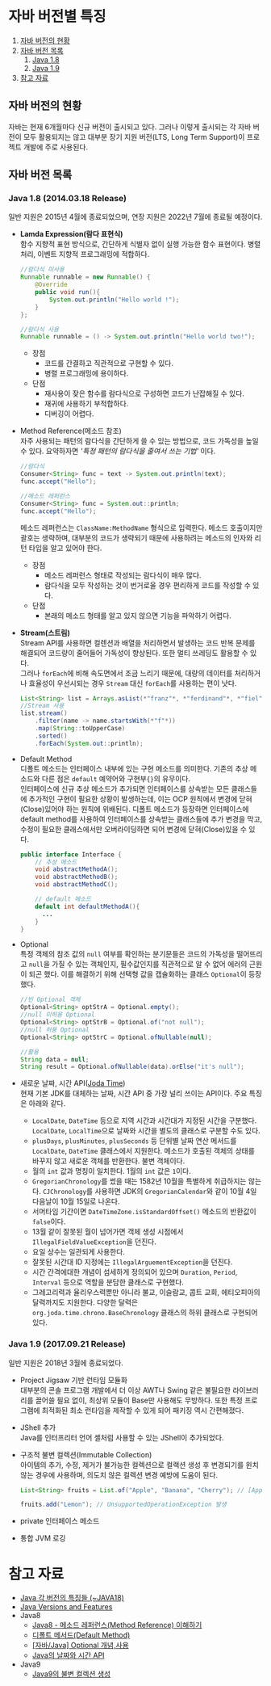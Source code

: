# 자바 버전별 특징

1. [자바 버전의 현황](#자바-버전의-현황)
2. [자바 버전 목록](#자바-버전-목록)
   1. [Java 1.8](#java-18-20140318-release)
   2. [Java 1.9](#java-19-20170921-release)
3. [참고 자료](#참고-자료)

## 자바 버전의 현황

자바는 현재 6개월마다 신규 버전이 출시되고 있다. 그러나 이렇게 출시되는 각 자바 버전이 모두 활용되지는 않고 대부분 장기 지원 버전(LTS, Long Term Support)이 프로젝트 개발에 주로 사용된다.

## 자바 버전 목록

### **Java 1.8 (2014.03.18 Release)**

일반 지원은 2015년 4월에 종료되었으며, 연장 지원은 2022년 7월에 종료될 예정이다.

- **Lamda Expression(람다 표현식)**  
  함수 지향적 표현 방식으로, 간단하게 식별자 없이 실행 가능한 함수 표현이다. 병렬 처리, 이벤트 지향적 프로그래밍에 적합하다.
  ```java
  //람다식 미사용
  Runnable runnable = new Runnable() {
      @Override
      public void run(){
          System.out.println("Hello world !");
      }
  };
  ```
  ```java
  //람다식 사용
  Runnable runnable = () -> System.out.println("Hello world two!");
  ```
  - 장점
    - 코드를 간결하고 직관적으로 구현할 수 있다.
    - 병렬 프로그래밍에 용이하다.
  - 단점
    - 재사용이 잦은 함수를 람다식으로 구성하면 코드가 난잡해질 수 있다.
    - 재귀에 사용하기 부적합하다.
    - 디버깅이 어렵다.
- Method Reference(메소드 참조)  
  자주 사용되는 패턴의 람다식을 간단하게 쓸 수 있는 방법으로, 코드 가독성을 높일 수 있다. 요약하자면 _'특정 패턴의 람다식을 줄여서 쓰는 기법'_ 이다.

  ```java
  //람다식
  Consumer<String> func = text -> System.out.println(text);
  func.accept("Hello");
  ```

  ```java
  //메소드 레퍼런스
  Consumer<String> func = System.out::println;
  func.accept("Hello");
  ```

  메소드 레퍼런스는 `ClassName:MethodName` 형식으로 입력한다. 메소드 호출이지만 괄호는 생략하며, 대부분의 코드가 생략되기 때문에 사용하려는 메소드의 인자와 리턴 타입을 알고 있어야 한다.

  - 장점
    - 메소드 레퍼런스 형태로 작성되는 람다식이 매우 많다.
    - 람다식을 모두 작성하는 것이 번거로울 경우 편리하게 코드를 작성할 수 있다.
  - 단점
    - 본래의 메소드 형태를 알고 있지 않으면 기능을 파악하기 어렵다.

- **Stream(스트림)**  
  Stream API를 사용하면 컬렌션과 배열을 처리하면서 발생하는 코드 반복 문제를 해결되어 코드량이 줄어들어 가독성이 향상된다. 또한 멀티 쓰레딩도 활용할 수 있다.  
  그러나 `forEach`에 비해 속도면에서 조금 느리기 때문에, 대량의 데이터를 처리하거나 효율성이 우선시되는 경우 `Stream` 대신 `forEach`를 사용하는 편이 낫다.
  ```java
  List<String> list = Arrays.asList(*"franz"*, *"ferdinand"*, *"fiel"*, *"vom"*, *"pferd"*);
  //Stream 사용
  list.stream()
      .filter(name -> name.startsWith(*"f"*))
      .map(String::toUpperCase)
      .sorted()
      .forEach(System.out::println);
  ```
- Default Method  
  디폴트 메소드는 인터페이스 내부에 있는 구현 메소드를 의미한다. 기존의 추상 메소드와 다른 점은 `default` 예약어와 구현부`{}`의 유무이다.  
  인터페이스에 신규 추상 메소드가 추가되면 인터페이스를 상속받는 모든 클래스들에 추가적인 구현이 필요한 상황이 발생하는데, 이는 OCP 원칙에서 변경에 닫혀(Close)있어야 하는 원칙에 위배된다. 디폴트 메소드가 등장하면 인터페이스에 default method를 사용하여 인터페이스를 상속받는 클래스들에 추가 변경을 막고, 수정이 필요한 클래스에서만 오버라이딩하면 되어 변경에 닫혀(Close)있을 수 있다.

  ```java
  public interface Interface {
      // 추상 메소드
      void abstractMethodA();
      void abstractMethodB();
      void abstractMethodC();

      // default 메소드
      default int defaultMethodA(){
        ...
      }
  }
  ```

- Optional  
  특정 객체의 참조 값의 `null` 여부를 확인하는 분기문들은 코드의 가독성을 떨어뜨리고 `null`을 가질 수 있는 객체인지, 필수값인지를 직관적으로 알 수 없어 에러의 근원이 되곤 했다. 이를 해결하기 위해 선택형 값을 캡슐화하는 클래스 `Optional`이 등장했다.

  ```java
  //빈 Optional 객체
  Optional<String> optStrA = Optional.empty();
  //null 미허용 Optional
  Optional<String> optStrB = Optional.of("not null");
  //null 허용 Optional
  Optional<String> optStrC = Optional.ofNullable(null);

  //활용
  String data = null;
  String result = Optional.ofNullable(data).orElse("it's null");
  ```

- 새로운 날짜, 시간 API([Joda Time](https://www.joda.org/joda-time/))  
  현재 기본 JDK를 대체하는 날짜, 시간 API 중 가장 널리 쓰이는 API이다. 주요 특징은 아래와 같다.
  - `LocalDate`, `DateTime` 등으로 지역 시간과 시간대가 지정된 시간을 구분했다. `LocalDate`, `LocalTime`으로 날짜와 시간을 별도의 클래스로 구분할 수도 있다.
  - `plusDays`, `plusMinutes`, `plusSeconds` 등 단위별 날짜 연산 메서드를 `LocalDate`, `DateTime` 클래스에서 지원한다. 메소드가 호출된 객체의 상태를 바꾸지 않고 새로운 객체를 반환한다. 불변 객체이다.
  - 월의 `int` 값과 명칭이 일치한다. 1월의 `int` 값은 `1`이다.
  - `GregorianChronology`를 썼을 때는 1582년 10월을 특별하게 취급하지는 않는다. `CJChronology`를 사용하면 JDK의 `GregorianCalendar`와 같이 10월 4일 다음날이 10월 15일로 나온다.
  - 서머타임 기간이면 `DateTimeZone.isStandardOffset()` 메소드의 반환값이 `false`이다.
  - 13월 같이 잘못된 월이 넘어가면 객체 생성 시점에서 `IllegalFieldValueException`을 던진다.
  - 요일 상수는 일관되게 사용한다.
  - 잘못된 시간대 ID 지정에는 `IllegalArguementException`을 던진다.
  - 시간 간격에대한 개념이 섬세하게 정의되어 있으며 `Duration`, `Period`, `Interval` 등으로 역할을 분담한 클래스로 구현했다.
  - 그레고리력과 율리우스력뿐만 아니라 불교, 이슬람교, 콥트 교회, 에티오피아의 달력까지도 지원한다. 다양한 달력은 `org.joda.time.chrono.BaseChronology` 클래스의 하위 클래스로 구현되어 있다.

### Java 1.9 (2017.09.21 Release)

일반 지원은 2018년 3월에 종료되었다.

- Project Jigsaw 기반 런타임 모듈화  
  대부분의 콘솔 프로그램 개발에서 더 이상 AWT나 Swing 같은 불필요한 라이브러리를 끌어쓸 필요 없이, 최상위 모듈이 Base만 사용해도 무방하다. 또한 특정 프로그램에 최적화된 최소 런타임을 제작할 수 있게 되어 패키징 역시 간편해졌다.

- JShell 추가  
  Java를 인터프리터 언어 셸처럼 사용할 수 있는 JShell이 추가되었다.

- 구조적 불변 컬렉션(Immutable Collection)  
  아이템의 추가, 수정, 제거가 불가능한 컬렉션으로 컬랙션 생성 후 변경되기를 윈치 않는 경우에 사용하며, 의도치 않은 컬렉션 변경 예방에 도움이 된다.

  ```java
  List<String> fruits = List.of("Apple", "Banana", "Cherry"); // [Apple, Banana, Cherry]

  fruits.add("Lemon"); // UnsupportedOperationException 발생
  ```

- private 인터페이스 메소드

- 통합 JVM 로깅

# 참고 자료

- [Java 각 버전의 특징들 (~JAVA18)](https://marrrang.tistory.com/16)
- [Java Versions and Features](https://www.marcobehler.com/guides/a-guide-to-java-versions-and-features)
- Java8
  - [Java8 - 메소드 레퍼런스(Method Reference) 이해하기](https://codechacha.com/ko/java8-method-reference/)
  - [디폴트 메서드(Default Method)](https://velog.io/@heoseungyeon/%EB%94%94%ED%8F%B4%ED%8A%B8-%EB%A9%94%EC%84%9C%EB%93%9CDefault-Method)
  - [[자바/Java] Optional 개념,사용](https://lee1535.tistory.com/139)
  - [Java의 날짜와 시간 API](https://d2.naver.com/helloworld/645609)
- Java9
  - [Java9의 불변 컬렉션 생성](https://www.daleseo.com/java9-immutable-collections/)
